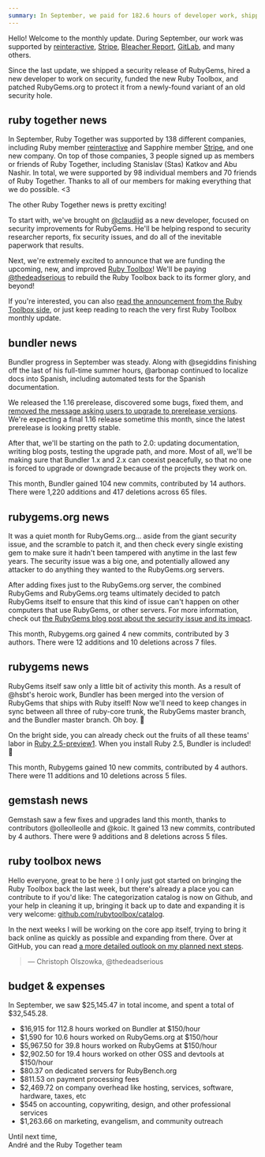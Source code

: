 ```yaml
---
summary: In September, we paid for 182.6 hours of developer work, shipped a RubyGems security release, and funded the new Ruby Toolbox.
---
```


Hello! Welcome to the monthly update. During September, our work was supported by [reinteractive](https://reinteractive.com/), [Stripe](https://stripe.com), [Bleacher Report](http://www.bleacherreport.com), [GitLab](https://about.gitlab.com), and many others.

Since the last update, we shipped a security release of RubyGems, hired a new developer to work on security, funded the new Ruby Toolbox, and patched RubyGems.org to protect it from a newly-found variant of an old security hole.

## ruby together news

In September, Ruby Together was supported by 138 different companies, including Ruby member [reinteractive](https://reinteractive.com) and Sapphire member [Stripe](https://stripe.com), and one new company.  On top of those companies, 3 people signed up as members or friends of Ruby Together, including Stanislav (Stas) Katkov and Abu Nashir. In total, we were supported by 98 individual members and 70 friends of Ruby Together. Thanks to all of our members for making everything that we do possible. &lt;3

The other Ruby Together news is pretty exciting!

To start with, we've brought on [@claudijd](https://twitter.com/claudijd) as a new developer, focused on security improvements for RubyGems. He'll be helping respond to security researcher reports, fix security issues, and do all of the inevitable paperwork that results.

Next, we're extremely excited to announce that we are funding the upcoming, new, and improved [Ruby Toolbox](https://github.com/rubytoolbox/rubytoolbox)! We'll be paying [@thedeadserious](https://twitter.com/thedeadserious) to rebuild the Ruby Toolbox back to its former glory, and beyond!

If you're interested, you can also [read the announcement from the Ruby Toolbox side](https://github.com/rubytoolbox/rubytoolbox/issues/1#issuecomment-333950079), or just keep reading to reach the very first Ruby Toolbox monthly update.

## bundler news

Bundler progress in September was steady. Along with @segiddins finishing off the last of his full-time summer hours, @arbonap continued to localize docs into Spanish, including automated tests for the Spanish documentation.

We released the 1.16 prerelease, discovered some bugs, fixed them, and [removed the message asking users to upgrade to prerelease versions](https://github.com/bundler/bundler/pull/6031). We're expecting a final 1.16 release sometime this month, since the latest prerelease is looking pretty stable.

After that, we'll be starting on the path to 2.0: updating documentation, writing blog posts, testing the upgrade path, and more. Most of all, we'll be making sure that Bundler 1.x and 2.x can coexist peacefully, so that no one is forced to upgrade or downgrade because of the projects they work on.

This month, Bundler gained 104 new commits, contributed by 14 authors. There were 1,220 additions and 417 deletions across 65 files.

## rubygems.org news

It was a quiet month for RubyGems.org&hellip; aside from the giant security issue, and the scramble to patch it, and then check every single existing gem to make sure it hadn't been tampered with anytime in the last few years. The security issue was a big one, and potentially allowed any attacker to do anything they wanted to the RubyGems.org servers.

After adding fixes just to the RubyGems.org server, the combined RubyGems and RubyGems.org teams ultimately decided to patch RubyGems itself to ensure that this kind of issue can't happen on other computers that use RubyGems, or other servers. For more information, check out [the RubyGems blog post about the security issue and its impact](http://blog.rubygems.org/2017/10/09/unsafe-object-deserialization-vulnerability.html).

This month, Rubygems.org gained 4 new commits, contributed by 3 authors. There were 12 additions and 10 deletions across 7 files.

## rubygems news

RubyGems itself saw only a little bit of activity this month. As a result of @hsbt's heroic work, Bundler has been merged into the version of RubyGems that ships with Ruby itself! Now we'll need to keep changes in sync between all three of ruby-core trunk, the RubyGems master branch, and the Bundler master branch. Oh boy. 😬

On the bright side, you can already check out the fruits of all these teams' labor in [Ruby 2.5-preview1](https://www.ruby-lang.org/en/news/2017/10/10/ruby-2-5-0-preview1-released/). When you install Ruby 2.5, Bundler is included! 🎉

This month, Rubygems gained 10 new commits, contributed by 4 authors. There were 11 additions and 10 deletions across 5 files.

## gemstash news

Gemstash saw a few fixes and upgrades land this month, thanks to contributors @olleolleolle and @koic. It gained 13 new commits, contributed by 4 authors. There were 9 additions and 8 deletions across 5 files.

## ruby toolbox news

Hello everyone, great to be here :) I only just got started on bringing the Ruby Toolbox back the last week, but there's already a place you can contribute to if you'd like: The categorization catalog is now on Github, and your help in cleaning it up, bringing it back up to date and expanding it is very welcome: [github.com/rubytoolbox/catalog](https://github.com/rubytoolbox/catalog).

In the next weeks I will be working on the core app itself, trying to bring it back online as quickly as possible and expanding from there. Over at GitHub, you can read [a more detailed outlook on my planned next steps](https://github.com/rubytoolbox/rubytoolbox/issues/1#issuecomment-333950079).

> &mdash; Christoph Olszowka, @thedeadserious

## budget &amp; expenses

In September, we saw $25,145.47 in total income, and spent a total of $32,545.28.

* $16,915 for 112.8 hours worked on Bundler at $150/hour
* $1,590 for 10.6 hours worked on RubyGems.org at $150/hour
* $5,967.50 for 39.8 hours worked on RubyGems at $150/hour
* $2,902.50 for 19.4 hours worked on other OSS and devtools at $150/hour
* $80.37 on dedicated servers for RubyBench.org
* $811.53 on payment processing fees
* $2,469.72 on company overhead like hosting, services, software, hardware, taxes, etc
* $545 on accounting, copywriting, design, and other professional services
* $1,263.66 on marketing, evangelism, and community outreach

Until next time,<br>
André and the Ruby Together team
